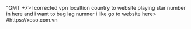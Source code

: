  <update>
 </update>"GMT +7>I corrected vpn localtion country to website playing star number in here and i want to bug lag numner i like go to website here>
   #https://xoso.com.vn
   
